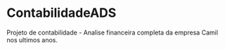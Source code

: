 # ContabilidadeADS
Projeto de contabilidade - Analise financeira completa da empresa Camil nos ultimos anos.
